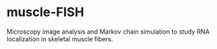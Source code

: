 # muscle-FISH
Microscopy image analysis and Markov chain simulation to study RNA localization in skeletal muscle fibers.
